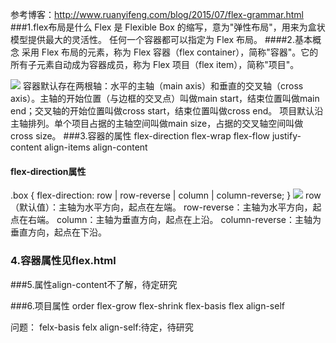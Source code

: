 参考博客：http://www.ruanyifeng.com/blog/2015/07/flex-grammar.html
###1.flex布局是什么
Flex 是 Flexible Box 的缩写，意为"弹性布局"，用来为盒状模型提供最大的灵活性。
任何一个容器都可以指定为 Flex 布局。
####2.基本概念
采用 Flex 布局的元素，称为 Flex 容器（flex container），简称"容器"。它的所有子元素自动成为容器成员，称为 Flex 项目（flex item），简称"项目"。


![](http://www.ruanyifeng.com/blogimg/asset/2015/bg2015071004.png)
容器默认存在两根轴：水平的主轴（main axis）和垂直的交叉轴（cross axis）。主轴的开始位置（与边框的交叉点）叫做main start，结束位置叫做main end；交叉轴的开始位置叫做cross start，结束位置叫做cross end。
项目默认沿主轴排列。单个项目占据的主轴空间叫做main size，占据的交叉轴空间叫做cross size。
###3.容器的属性 
flex-direction
flex-wrap
flex-flow
justify-content
align-items
align-content
#### flex-direction属性
.box {
  flex-direction: row | row-reverse | column | column-reverse;
}
![](http://www.ruanyifeng.com/blogimg/asset/2015/bg2015071005.png)
row（默认值）：主轴为水平方向，起点在左端。
row-reverse：主轴为水平方向，起点在右端。
column：主轴为垂直方向，起点在上沿。
column-reverse：主轴为垂直方向，起点在下沿。

### 4.容器属性见flex.html

###5.属性align-content不了解，待定研究

###6.项目属性
order
flex-grow
flex-shrink
flex-basis
flex
align-self

问题：
felx-basis
felx
align-self:待定，待研究
